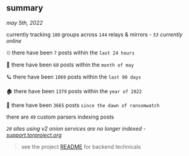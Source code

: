 
## summary
_may 5th, 2022_

currently tracking `100` groups across `144` relays & mirrors - _`53` currently online_

⏲ there have been `7` posts within the `last 24 hours`

🦈 there have been `60` posts within the `month of may`

🪐 there have been `1069` posts within the `last 90 days`

🏚 there have been `1379` posts within the `year of 2022`

🦕 there have been `3665` posts `since the dawn of ransomwatch`

there are `49` custom parsers indexing posts

_`20` sites using v2 onion services are no longer indexed - [support.torproject.org](https://support.torproject.org/onionservices/v2-deprecation/)_

> see the project [README](https://github.com/thetanz/ransomwatch#ransomwatch--) for backend technicals
